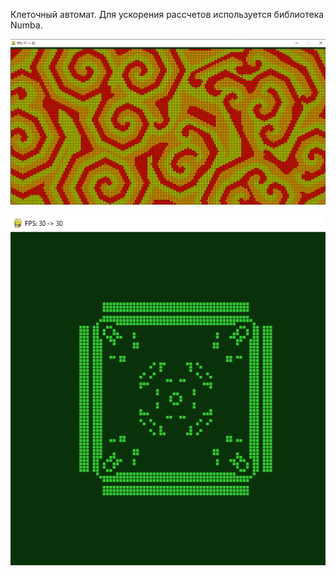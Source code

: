 Клеточный автомат. Для ускорения рассчетов используется библиотека Numba.

![Скриншот](https://github.com/KIvanX/Cellular_automaton/raw/master/screenshot.png)

![Скриншот](https://github.com/KIvanX/Cellular_automaton/raw/master/screenshot1.png)
